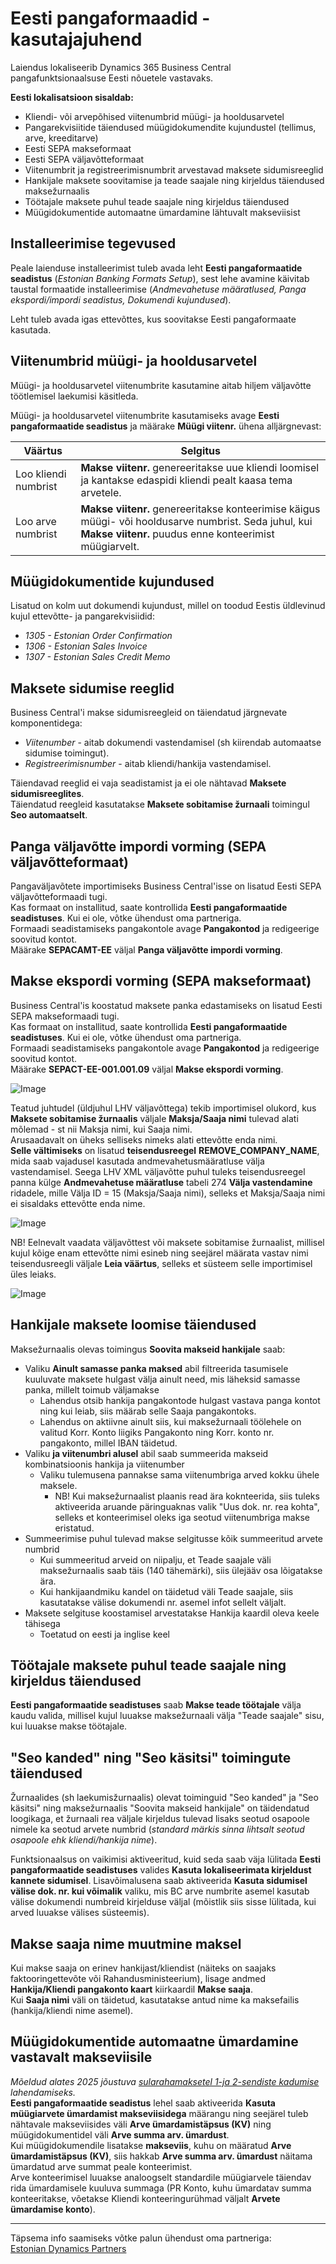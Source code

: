 ---
---
# Eesti pangaformaadid - kasutajajuhend
Laiendus lokaliseerib Dynamics 365 Business Central pangafunktsionaalsuse Eesti nõuetele vastavaks.

**Eesti lokalisatsioon sisaldab:**
- Kliendi- või arvepõhised viitenumbrid müügi- ja hooldusarvetel
- Pangarekvisiitide täiendused müügidokumendite kujundustel (tellimus, arve, kreeditarve)
- Eesti SEPA makseformaat
- Eesti SEPA väljavõtteformaat
- Viitenumbrit ja registreerimisnumbrit arvestavad maksete sidumisreeglid
- Hankijale maksete soovitamise ja teade saajale ning kirjeldus täiendused maksežurnaalis
- Töötajale maksete puhul teade saajale ning kirjeldus täiendused
- Müügidokumentide automaatne ümardamine lähtuvalt makseviisist

## Installeerimise tegevused
Peale laienduse installeerimist tuleb avada leht **Eesti pangaformaatide seadistus** (_Estonian Banking Formats Setup_), sest lehe avamine käivitab taustal formaatide installeerimise (_Andmevahetuse määratlused, Panga ekspordi/impordi seadistus, Dokumendi kujundused_).  

Leht tuleb avada igas ettevõttes, kus soovitakse Eesti pangaformaate kasutada.  

## Viitenumbrid müügi- ja hooldusarvetel
Müügi- ja hooldusarvetel viitenumbrite kasutamine aitab hiljem väljavõtte töötlemisel laekumisi käsitleda.

Müügi- ja hooldusarvetel viitenumbrite kasutamiseks avage **Eesti pangaformaatide seadistus** ja määrake **Müügi viitenr.** ühena alljärgnevast:

Väärtus | Selgitus
-- | --
Loo kliendi numbrist | **Makse viitenr.** genereeritakse uue kliendi loomisel ja kantakse edaspidi kliendi pealt kaasa tema arvetele.
Loo arve numbrist | **Makse viitenr.** genereeritakse konteerimise käigus müügi- või hooldusarve numbrist. Seda juhul, kui **Makse viitenr.** puudus enne konteerimist müügiarvelt.

## Müügidokumentide kujundused
Lisatud on kolm uut dokumendi kujundust, millel on toodud Eestis üldlevinud kujul ettevõtte- ja pangarekvisiidid:
-  *1305 - Estonian Order Confirmation*
-  *1306 - Estonian Sales Invoice*
-  *1307 - Estonian Sales Credit Memo*

## Maksete sidumise reeglid
Business Central'i makse sidumisreegleid on täiendatud järgnevate komponentidega: 
-  *Viitenumber* - aitab dokumendi vastendamisel (sh kiirendab automaatse sidumise toimingut).
-  *Registreerimisnumber* - aitab kliendi/hankija vastendamisel.

Täiendavad reeglid ei vaja seadistamist ja ei ole nähtavad **Maksete sidumisreeglites**.  
Täiendatud reegleid kasutatakse **Maksete sobitamise žurnaali** toimingul **Seo automaatselt**.  

## Panga väljavõtte impordi vorming (SEPA väljavõtteformaat)
Pangaväljavõtete importimiseks Business Central'isse on lisatud Eesti SEPA väljavõtteformaadi tugi.  
Kas formaat on installitud, saate kontrollida **Eesti pangaformaatide seadistuses**. Kui ei ole, võtke ühendust oma partneriga.  
Formaadi seadistamiseks pangakontole avage **Pangakontod** ja redigeerige soovitud kontot.  
Määrake **SEPACAMT-EE** väljal **Panga väljavõtte impordi vorming**.  

## Makse ekspordi vorming (SEPA makseformaat)
Business Central'is koostatud maksete panka edastamiseks on lisatud Eesti SEPA makseformaadi tugi.  
Kas formaat on installitud, saate kontrollida **Eesti pangaformaatide seadistuses**. Kui ei ole, võtke ühendust oma partneriga.  
Formaadi seadistamiseks pangakontole avage **Pangakontod** ja redigeerige soovitud kontot.  
Määrake **SEPACT-EE-001.001.09** väljal **Makse ekspordi vorming**.  

![Image](vormingu-seaded-pangakontol.png)

Teatud juhtudel (üldjuhul LHV väljavõttega) tekib importimisel olukord, kus **Maksete sobitamise žurnaalis** väljale **Maksja/Saaja nimi** tulevad alati mõlemad - st nii Maksja nimi, kui Saaja nimi.  
Arusaadavalt on üheks selliseks nimeks alati ettevõtte enda nimi.  
**Selle vältimiseks** on lisatud **teisendusreegel** **REMOVE_COMPANY_NAME**, mida saab vajadusel kasutada andmevahetusmääratluse välja vastendamisel. 
Seega LHV XML väljavõtte puhul tuleks teisendusreegel panna külge **Andmevahetuse määratluse** tabeli 274 **Välja vastendamine** ridadele, mille Välja ID = 15 (Maksja/Saaja nimi), selleks et Maksja/Saaja nimi ei sisaldaks ettevõtte enda nime.  

![Image](andmevahetusmääratluse-teisendusreegel.png)

NB! Eelnevalt vaadata väljavõttest või maksete sobitamise žurnaalist, millisel kujul kõige enam ettevõtte nimi esineb ning seejärel määrata vastav nimi teisendusreegli väljale **Leia väärtus**, selleks et süsteem selle importimisel üles leiaks.  

![Image](teisendusreeglis-nimi.png)
  

## Hankijale maksete loomise täiendused
Maksežurnaalis olevas toimingus **Soovita makseid hankijale** saab:
- Valiku **Ainult samasse panka maksed** abil filtreerida tasumisele kuuluvate maksete hulgast välja ainult need, mis läheksid samasse panka, millelt toimub väljamakse
  - Lahendus otsib hankija pangakontode hulgast vastava panga kontot ning kui leiab, siis määrab selle Saaja pangakontoks.
  - Lahendus on aktiivne ainult siis, kui maksežurnaali töölehele on valitud Korr. Konto liigiks Pangakonto ning Korr. konto nr. pangakonto, millel IBAN täidetud.
- Valiku **ja viitenumbri alusel** abil saab summeerida makseid kombinatsioonis hankija ja viitenumber
  - Valiku tulemusena pannakse sama viitenumbriga arved kokku ühele maksele.
    - NB! Kui maksežurnaalist plaanis read ära koknteerida, siis tuleks aktiveerida aruande päringuaknas valik "Uus dok. nr. rea kohta", selleks et konteerimisel oleks iga seotud viitenumbriga makse eristatud.
- Summeerimise puhul tulevad makse selgitusse kõik summeeritud arvete numbrid
  - Kui summeeritud arveid on niipalju, et Teade saajale väli maksežurnaalis saab täis (140 tähemärki), siis ülejääv osa lõigatakse ära.
  - Kui hankijaandmiku kandel on täidetud väli Teade saajale, siis kasutatakse välise dokumendi nr. asemel infot sellelt väljalt.
- Maksete selgituse koostamisel arvestatakse Hankija kaardil oleva keele tähisega
  - Toetatud on eesti ja inglise keel

## Töötajale maksete puhul teade saajale ning kirjeldus täiendused
**Eesti pangaformaatide seadistuses** saab **Makse teade töötajale** välja kaudu valida, millisel kujul luuakse maksežurnaali välja "Teade saajale" sisu, kui luuakse makse töötajale. 

## "Seo kanded" ning "Seo käsitsi" toimingute täiendused
Žurnaalides (sh laekumisžurnaalis) olevat toiminguid "Seo kanded" ja "Seo käsitsi" ning maksežurnaalis "Soovita makseid hankijale" on täidendatud loogikaga, et žurnaali rea väljale kirjeldus tulevad lisaks seotud osapoole nimele ka seotud arvete numbrid (_standard märkis sinna lihtsalt seotud osapoole ehk kliendi/hankija nime_).  

Funktsionaalsus on vaikimisi aktiveeritud, kuid seda saab väja lülitada **Eesti pangaformaatide seadistuses** valides **Kasuta lokaliseerimata kirjeldust kannete sidumisel**. Lisavõimalusena saab aktiveerida **Kasuta sidumisel välise dok. nr. kui võimalik** valiku, mis BC arve numbrite asemel kasutab välise dokumendi numbreid kirjelduse väljal (mõistlik siis sisse lülitada, kui arved luuakse välises süsteemis).  

## Makse saaja nime muutmine maksel
Kui makse saaja on erinev hankijast/kliendist (näiteks on saajaks faktooringettevõte või Rahandusministeerium), lisage andmed **Hankija/Kliendi pangakonto kaart** kiirkaardil **Makse saaja**.  
Kui **Saaja nimi** väli on täidetud, kasutatakse antud nime ka maksefailis (hankija/kliendi nime asemel).  

## Müügidokumentide automaatne ümardamine vastavalt makseviisile
_Mõeldud alates 2025 jõustuva <a href="https://www.eestipank.ee/press/1-ja-2-sendised-ning-umardamisreegel" target="_blank">sularahamaksetel 1-ja 2-sendiste kadumise</a> lahendamiseks._  
**Eesti pangaformaatide seadistus** lehel saab aktiveerida **Kasuta müügiarvete ümardamist makseviisidega** määrangu ning seejärel tuleb nähtavale makseviisides väli **Arve ümardamistäpsus (KV)** ning müügidokumentidel väli **Arve summa arv. ümardust**.  
Kui müügidokumendile lisatakse **makseviis**, kuhu on määratud **Arve ümardamistäpsus (KV)**, siis hakkab **Arve summa arv. ümardust** näitama ümardatud arve summat peale konteerimist.  
Arve konteerimisel luuakse analoogselt standardile müügiarvele täiendav rida ümardamisele kuuluva summaga (PR Konto, kuhu ümardatav summa konteeritakse, võetakse Kliendi konteeringurühmad väljalt **Arvete ümardamise konto**).  


***

Täpsema info saamiseks võtke palun ühendust oma partneriga:  
<a href="https://dynamicspartnersee.github.io/docs/en-us/contacts" target="_blank">Estonian Dynamics Partners</a>
